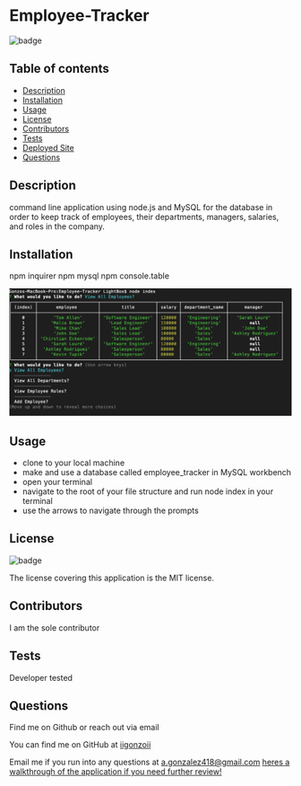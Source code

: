 # Employee-Tracker

  ![badge](https://img.shields.io/badge/license-MIT-blue)

  ## Table of contents
  - [Description](#description)
  - [Installation](#installation)
  - [Usage](#usage)
  - [License](#license)
  - [Contributors](#contributors)
  - [Tests](#tests)
  - [Deployed Site](#deployed-site)
  - [Questions](#questions)

  ## Description
  command line application using node.js and MySQL for the database in order to keep track of employees, their departments, managers, salaries, and roles in the company.

  ## Installation
  npm inquirer
  npm mysql
  npm console.table

  <img alt="screenshot of landing page" src="./images/et.jpg">

  ## Usage
  * clone to your local machine
  * make and use a database called employee_tracker in MySQL workbench
  * open your terminal
  * navigate to the root of your file structure and run node index in your terminal
  * use the arrows to navigate through the prompts

  ## License
  ![badge](https://img.shields.io/badge/license-MIT-blue)

  The license covering this application is the MIT license.

  ## Contributors
  I am the sole contributor

  ## Tests
  Developer tested

  ## Questions
  Find me on Github or reach out via email

  You can find me on GitHub at [iigonzoii](https://github.com/iigonzoii)

  Email me if you run into any questions at a.gonzalez418@gmail.com
  <a href="https://drive.google.com/file/d/1o5mH19KhQ79HI4axrDuIulG5ifPUnsfP/view?usp=sharing" target="_blank">heres a walkthrough of the application if you need further review!</a>
 